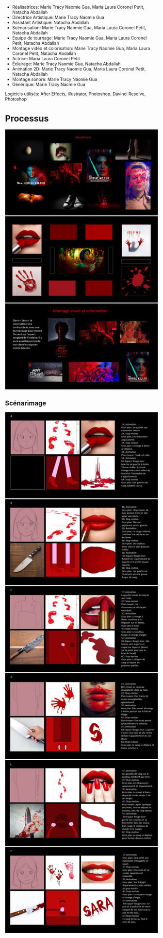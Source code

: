 - Réalisatrices: Marie Tracy Naomie Gua, Maria Laura Coronel Petit, Natacha Abdallah
- Directrice Artistique: Marie Tracy Naomie Gua
- Assistant Artistique: Natacha Abdallah
- Scénarisation: Marie Tracy Naomie Gua, Maria Laura Coronel Petit, Natacha Abdallah
- Équipe de tournage: Marie Tracy Naomie Gua, Maria Laura Coronel Petit, Natacha Abdallah
- Montage vidéo et colorisation: Marie Tracy Naomie Gua, Maria Laura Coronel Petit, Natacha Abdallah
- Actrice: Maria Laura Coronel Petit
- Éclairage: Marie Tracy Naomie Gua, Natacha Abdallah
- Animation 2D: Marie Tracy Naomie Gua, Maria Laura Coronel Petit, Natacha Abdallah
- Montage sonore: Marie Tracy Naomie Gua
- Générique: Marie Tracy Naomie Gua

Logiciels utilisés: After Effects, Illustrator, Photoshop, Davinci Resolve, Photoshop

# Processus

![Moodboard1](../processus_projets/sara/moodboard.jpg)
![Moodboard2](../processus_projets/sara/planche%20de%20style.jpg)
![Moodboard3](../processus_projets/sara/colorisation.jpg)

## Scénarimage

![StoryA](../processus_projets/sara/StoryA.jpg)
![StoryB](../processus_projets/sara/StoryB.jpg)
![StoryC](../processus_projets/sara/StoryC.jpg)
![StoryD](../processus_projets/sara/StoryD.jpg)
![StoryE](../processus_projets/sara/StoryE.jpg)
![StoryF](../processus_projets/sara/StoryF.jpg)
